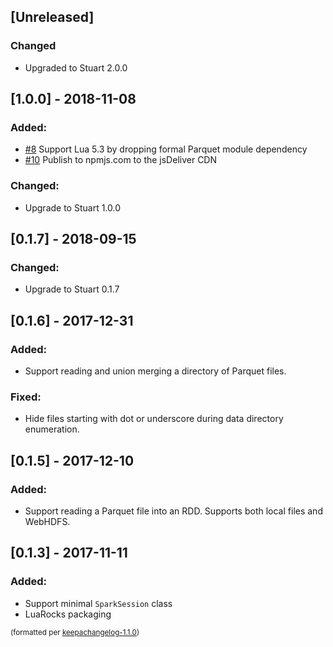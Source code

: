 ## [Unreleased]
### Changed
- Upgraded to Stuart 2.0.0

## [1.0.0] - 2018-11-08
### Added:
- [#8](https://github.com/BixData/stuart/issues/8) Support Lua 5.3 by dropping formal Parquet module dependency
- [#10](https://github.com/BixData/stuart/issues/10) Publish to npmjs.com to the jsDeliver CDN

### Changed:
- Upgrade to Stuart 1.0.0

## [0.1.7] - 2018-09-15
### Changed:
- Upgrade to Stuart 0.1.7

## [0.1.6] - 2017-12-31
### Added:
- Support reading and union merging a directory of Parquet files.

### Fixed:
- Hide files starting with dot or underscore during data directory enumeration.

## [0.1.5] - 2017-12-10
### Added:
- Support reading a Parquet file into an RDD. Supports both local files and WebHDFS.

## [0.1.3] - 2017-11-11
### Added:
- Support minimal `SparkSession` class
- LuaRocks packaging

<small>(formatted per [keepachangelog-1.1.0](http://keepachangelog.com/en/1.0.0/))</small>
